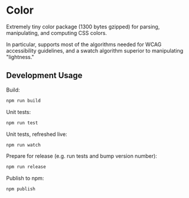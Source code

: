 # Color

Extremely tiny color package (1300 bytes gzipped) for parsing, manipulating, and computing CSS colors.

In particular, supports most of the algorithms needed for WCAG accessibility guidelines, and a
swatch algorithm superior to manipulating "lightness."

## Development Usage

Build:

```bash
npm run build
```

Unit tests:

```bash
npm run test
```

Unit tests, refreshed live:

```bash
npm run watch
```

Prepare for release (e.g. run tests and bump version number):

```bash
npm run release
```

Publish to npm:

```bash
npm publish
```
